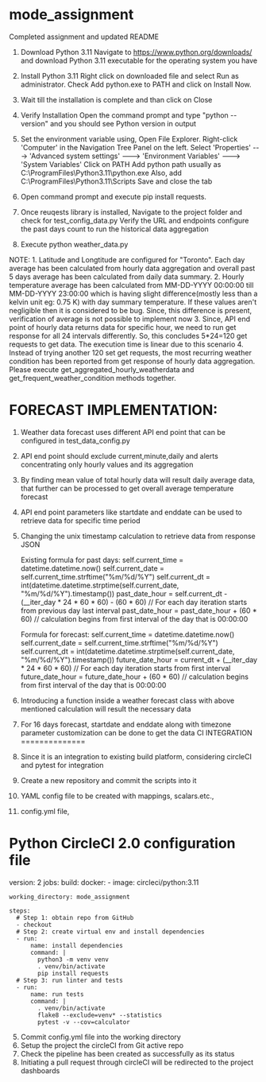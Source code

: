 # mode_assignment
Completed assignment and updated README
1. Download Python 3.11
	Navigate to https://www.python.org/downloads/ and download Python 3.11 executable for the operating system you have


2. Install Python 3.11
	Right click on downloaded file and select Run as administrator.
	Check Add python.exe to PATH and click on Install Now.

3. Wait till the installation is complete and than click on Close

4. Verify Installation
	Open the command prompt and type "python --version" and you should see Python version in output

5. Set the environment variable using, 
	Open File Explorer.
	Right-click 'Computer' in the Navigation Tree Panel on the left.
	Select 'Properties' ---> 'Advanced system settings' ---> 'Environment Variables' ---> 'System Variables'
	Click on PATH
	Add python path usually as C:\ProgramFiles\Python3.11\python.exe
	Also, add  C:\ProgramFiles\Python3.11\Scripts
	Save and close the tab

6. Open command prompt and execute pip install requests.

7. Once reuqests library is installed, Navigate to the project folder and check for test_config_data.py
	Verify the URL and endpoints
	configure the past days count to run the historical data aggregation

8. Execute python weather_data.py
	
	
NOTE:	1. Latitude and Longtitude are configured for "Toronto". Each day average has been calculated from hourly data aggregation and overall past 5 days average has been calculated from daily data summary.
	2. Hourly temperature average has been calculated from MM-DD-YYYY 00:00:00 till MM-DD-YYYY 23:00:00 which is having slight difference(mostly less than a kelvin unit eg: 0.75 K) with day summary temperature. If these values aren't 	negligible then it is considered to be bug. Since, this difference is present, verification of average is not possible to implement now
	3. Since, API end point of hourly data returns data for specific hour, we need to run get response for all 24 intervals differently. So, this concludes 5*24=120 get requests to get data. The execution time is linear due to this 	scenario
	4. Instead of trying another 120 set get requests, the most recurring weather condition has been reported from get response of hourly data aggregation. Please execute get_aggregated_hourly_weatherdata and 	get_frequent_weather_condition methods together.



FORECAST IMPLEMENTATION:
========================

1. Weather data forecast uses different API end point that can be configured in test_data_config.py
2. API end point should exclude current,minute,daily and alerts concentrating only hourly values and its aggregation
3. By finding mean value of total hourly data will result daily average data, that further can be processed to get overall average temperature forecast
4. API end point parameters like startdate and enddate can be used to retrieve data for specific time period
5. Changing the unix timestamp calculation to retrieve data from response JSON
	
	Existing formula for past days: 
	self.current_time = datetime.datetime.now()
        self.current_date = self.current_time.strftime("%m/%d/%Y")
        self.current_dt = int(datetime.datetime.strptime(self.current_date, "%m/%d/%Y").timestamp()) 
	past_date_hour = self.current_dt - (__iter_day * 24 * 60 * 60) - (60 * 60) // For each day iteration starts from previous day last interval
	past_date_hour = past_date_hour + (60 * 60) // calculation begins from first interval of the day that is 00:00:00

	Formula for forecast:
	self.current_time = datetime.datetime.now()
        self.current_date = self.current_time.strftime("%m/%d/%Y")
        self.current_dt = int(datetime.datetime.strptime(self.current_date, "%m/%d/%Y").timestamp()) 
	future_date_hour = current_dt + (__iter_day * 24 * 60 * 60) // For each day iteration starts from first interval
	future_date_hour = future_date_hour + (60 * 60) // calculation begins from first interval of the day that is 00:00:00

6. Introducing a function inside a weather forecast class with above mentioned calculation will result the necessary data
7. For 16 days forecast, startdate and enddate along with timezone parameter customization can be done to get the data
CI INTEGRATION
==============
1. Since it is an integration to existing build platform, considering circleCI and pytest for integration
2. Create a new repository and commit the scripts into it
3. YAML config file to be created with mappings, scalars.etc.,
4. config.yml file,
# Python CircleCI 2.0 configuration file
version: 2
jobs:
  build:
    docker:
      - image: circleci/python:3.11

    working_directory: mode_assignment

    steps:
      # Step 1: obtain repo from GitHub
      - checkout
      # Step 2: create virtual env and install dependencies
      - run:
          name: install dependencies
          command: |
            python3 -m venv venv
            . venv/bin/activate
            pip install requests
      # Step 3: run linter and tests
      - run:
          name: run tests
          command: |
            . venv/bin/activate
            flake8 --exclude=venv* --statistics
            pytest -v --cov=calculator

5. Commit config.yml file into the working directory
6. Setup the project the circleCI from Git active repo
7. Check the pipeline has been created as successfully as its status
8. Initiating a pull request through circleCI will be redirected to the project dashboards
